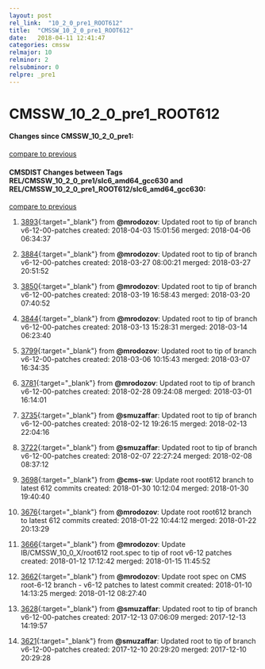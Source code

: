 ```yaml
---
layout: post
rel_link:  "10_2_0_pre1_ROOT612"
title:  "CMSSW_10_2_0_pre1_ROOT612"
date:   2018-04-11 12:41:47
categories: cmssw
relmajor: 10
relminor: 2
relsubminor: 0
relpre: _pre1
---
```


# CMSSW_10_2_0_pre1_ROOT612
#### Changes since CMSSW_10_2_0_pre1:
[compare to previous](https://github.com/cms-sw/cmssw/compare/CMSSW_10_2_0_pre1...CMSSW_10_2_0_pre1_ROOT612)



#### CMSDIST Changes between Tags REL/CMSSW_10_2_0_pre1/slc6_amd64_gcc630 and REL/CMSSW_10_2_0_pre1_ROOT612/slc6_amd64_gcc630:
[compare to previous](https://github.com/cms-sw/cmsdist/compare/REL/CMSSW_10_2_0_pre1/slc6_amd64_gcc630...REL/CMSSW_10_2_0_pre1_ROOT612/slc6_amd64_gcc630)



1. [3893](http://github.com/cms-sw/cmsdist/pull/3893){:target="_blank"}  from **@mrodozov**: Updated root to tip of branch v6-12-00-patches created: 2018-04-03 15:01:56 merged: 2018-04-06 06:34:37

2. [3884](http://github.com/cms-sw/cmsdist/pull/3884){:target="_blank"}  from **@mrodozov**: Updated root to tip of branch v6-12-00-patches created: 2018-03-27 08:00:21 merged: 2018-03-27 20:51:52

3. [3850](http://github.com/cms-sw/cmsdist/pull/3850){:target="_blank"}  from **@mrodozov**: Updated root to tip of branch v6-12-00-patches created: 2018-03-19 16:58:43 merged: 2018-03-20 07:40:52

4. [3844](http://github.com/cms-sw/cmsdist/pull/3844){:target="_blank"}  from **@mrodozov**: Updated root to tip of branch v6-12-00-patches created: 2018-03-13 15:28:31 merged: 2018-03-14 06:23:40

5. [3799](http://github.com/cms-sw/cmsdist/pull/3799){:target="_blank"}  from **@mrodozov**: Updated root to tip of branch v6-12-00-patches created: 2018-03-06 10:15:43 merged: 2018-03-07 16:34:35

6. [3781](http://github.com/cms-sw/cmsdist/pull/3781){:target="_blank"}  from **@mrodozov**: Updated root to tip of branch v6-12-00-patches created: 2018-02-28 09:24:08 merged: 2018-03-01 16:14:01

7. [3735](http://github.com/cms-sw/cmsdist/pull/3735){:target="_blank"}  from **@smuzaffar**: Updated root to tip of branch v6-12-00-patches created: 2018-02-12 19:26:15 merged: 2018-02-13 22:04:16

8. [3722](http://github.com/cms-sw/cmsdist/pull/3722){:target="_blank"}  from **@smuzaffar**: Updated root to tip of branch v6-12-00-patches created: 2018-02-07 22:27:24 merged: 2018-02-08 08:37:12

9. [3698](http://github.com/cms-sw/cmsdist/pull/3698){:target="_blank"}  from **@cms-sw**: Update root root612 branch to latest 612 commits created: 2018-01-30 10:12:04 merged: 2018-01-30 19:40:40

10. [3676](http://github.com/cms-sw/cmsdist/pull/3676){:target="_blank"}  from **@mrodozov**: Update root root612 branch to latest 612 commits created: 2018-01-22 10:44:12 merged: 2018-01-22 20:13:29

11. [3666](http://github.com/cms-sw/cmsdist/pull/3666){:target="_blank"}  from **@mrodozov**: Update IB/CMSSW_10_0_X/root612 root.spec to tip of root v6-12 patches created: 2018-01-12 17:12:42 merged: 2018-01-15 11:45:52

12. [3662](http://github.com/cms-sw/cmsdist/pull/3662){:target="_blank"}  from **@mrodozov**: Update root spec on CMS root-6-12 branch - v6-12 patches to latest commit created: 2018-01-10 14:13:25 merged: 2018-01-12 08:27:40

13. [3628](http://github.com/cms-sw/cmsdist/pull/3628){:target="_blank"}  from **@smuzaffar**: Updated root to tip of branch v6-12-00-patches created: 2017-12-13 07:06:09 merged: 2017-12-13 14:19:57

14. [3621](http://github.com/cms-sw/cmsdist/pull/3621){:target="_blank"}  from **@smuzaffar**: Updated root to tip of branch v6-12-00-patches created: 2017-12-10 20:29:20 merged: 2017-12-10 20:29:28
